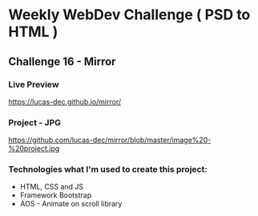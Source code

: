 # Weekly WebDev Challenge ( PSD to HTML )
## Challenge 16 - Mirror

### Live Preview
https://lucas-dec.github.io/mirror/

### Project - JPG
https://github.com/lucas-dec/mirror/blob/master/image%20-%20project.jpg

### Technologies what I'm used to create this project:
* HTML, CSS and JS
* Framework Bootstrap
* AOS - Animate on scroll library
